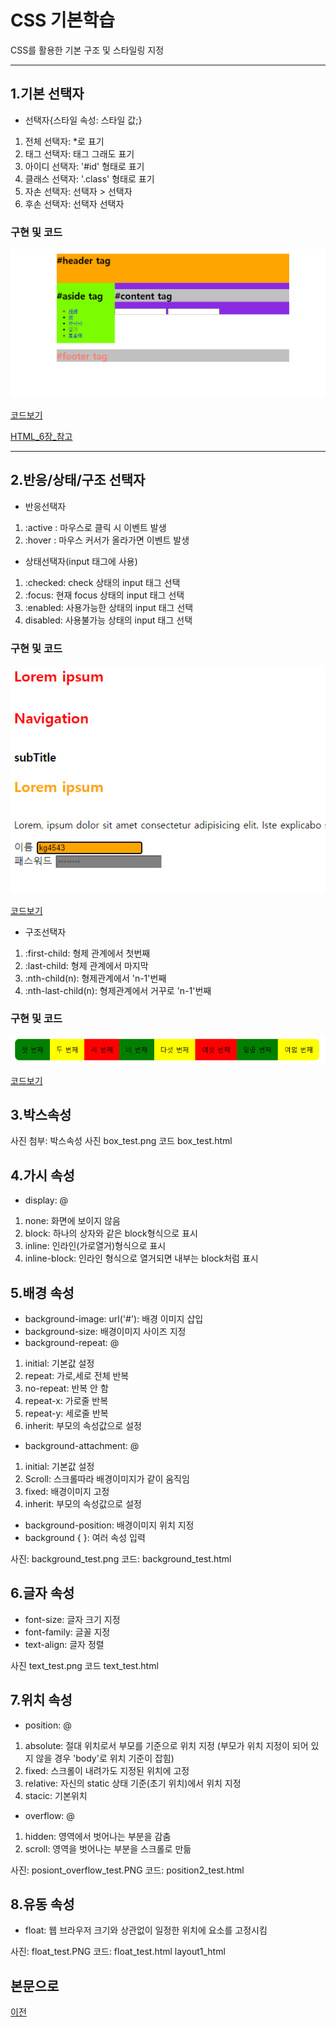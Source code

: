 # CSS 기본학습
CSS를 활용한 기본 구조 및 스타일링 지정

-----------------------
## 1.기본 선택자

* 선택자{스타일 속성: 스타일 값;}

1. 전체 선택자: *로 표기
2. 태그 선택자: 태그 그래도 표기
3. 아이디 선택자: '#id' 형태로 표기
4. 클래스 선택자: '.class' 형태로 표기
5. 자손 선택자: 선택자 > 선택자
6. 후손 선택자: 선택자 선택자

### 구현 및 코드
<kbd>![selector_id](/02_CSS/CSS_실행화면/selector_id_test.PNG "기본선택자")</kbd>

[코드보기](https://github.com/kg4543/StudyHtml/blob/main/02_CSS/selector_id_test.html)

[HTML_6장_참고](https://github.com/kg4543/StudyHtml/tree/main/01_HTML)

-----------------------
## 2.반응/상태/구조 선택자
* 반응선택자
1. :active : 마우스로 클릭 시 이벤트 발생
2. :hover : 마우스 커서가 올라가면 이벤트 발생

* 상태선택자(input 태그에 사용)
1. :checked: check 상태의 input 태그 선택
2. :focus: 현재 focus 상태의 input 태그 선택
3. :enabled: 사용가능한 상태의 input 태그 선택
4. disabled: 사용불가능 상태의 input 태그 선택

### 구현 및 코드
<kbd>![selector_child](/02_CSS/CSS_실행화면/selector_child_test.PNG "반응&상태")</kbd>

[코드보기](https://github.com/kg4543/StudyHtml/blob/main/02_CSS/selector_child_test.html)

* 구조선택자
1. :first-child: 형제 관계에서 첫번째
2. :last-child: 형제 관계에서 마지막
3. :nth-child(n): 형제관계에서 'n-1'번째
4. :nth-last-child(n): 형제관계에서 거꾸로 'n-1'번째    

### 구현 및 코드
<kbd>![selector_struct](/02_CSS/CSS_실행화면/selector_struct_test.PNG "구조")</kbd>

[코드보기](https://github.com/kg4543/StudyHtml/blob/main/02_CSS/selector_struct_test.html)

 ## 3.박스속성

사진 첨부: 박스속성
사진 box_test.png
코드 box_test.html

## 4.가시 속성

* display: @
1. none: 화면에 보이지 않음
2. block: 하나의 상자와 같은 block형식으로 표시
3. inline: 인라인(가로열거)형식으로 표시
4. inline-block: 인라인 형식으로 열거되면 내부는 block처럼 표시

## 5.배경 속성

* background-image: url('#'): 배경 이미지 삽입
* background-size: 배경이미지 사이즈 지정
* background-repeat: @
1. initial: 기본값 설정
2. repeat: 가로,세로 전체 반복
3. no-repeat: 반복 안 함
4. repeat-x: 가로줄 반복
5. repeat-y: 세로줄 반복
6. inherit: 부모의 속성값으로 설정

* background-attachment: @
1.  initial: 기본값 설정
2. Scroll: 스크롤따라 배경이미지가 같이 움직임
3. fixed: 배경이미지 고정
4. inherit: 부모의 속성값으로 설정

* background-position: 배경이미지 위치 지정
* background { }: 여러 속성 입력

사진: background_test.png
코드: background_test.html

## 6.글자 속성

* font-size: 글자 크기 지정
* font-family: 글꼴 지정
* text-align: 글자 정렬

사진 text_test.png
코드 text_test.html

## 7.위치 속성

* position: @
1. absolute: 절대 위치로서 부모를 기준으로 위치 지정 (부모가 위치 지정이 되어 있지 않을 경우 'body'로 위치 기준이 잡힘)
2. fixed: 스크롤이 내려가도 지정된 위치에 고정
3. relative: 자신의 static 상태 기준(초기 위치)에서 위치 지정
4. stacic: 기본위치

* overflow: @
1. hidden: 영역에서 벗어나는 부분을 감춤
2. scroll: 영역을 벗어나는 부분을 스크롤로 만듦

사진: posiont_overflow_test.PNG
코드: position2_test.html

## 8.유동 속성

* float: 웹 브라우저 크기와 상관없이 일정한 위치에 요소를 고정시킴

사진: float_test.PNG
코드: float_test.html
         layout1_html



## 본문으로

[이전](https://github.com/kg4543/StudyHtml)

